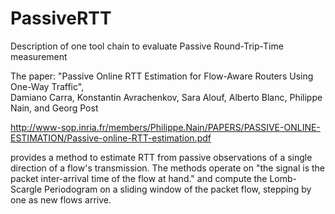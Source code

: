 # PassiveRTT
Description of one tool chain to evaluate Passive Round-Trip-Time measurement

The paper:
"Passive Online RTT Estimation
for Flow-Aware Routers Using One-Way Traffic",  
Damiano Carra, Konstantin Avrachenkov, Sara Alouf,
Alberto Blanc, Philippe Nain, and Georg Post

http://www-sop.inria.fr/members/Philippe.Nain/PAPERS/PASSIVE-ONLINE-ESTIMATION/Passive-online-RTT-estimation.pdf

provides a method to estimate RTT from passive observations of a 
single direction of a flow's transmission.  The methods operate on
"the signal is the packet inter-arrival time of the flow at hand."
and compute the Lomb-Scargle Periodogram on a sliding window of 
the packet flow, stepping by one as new flows arrive.
